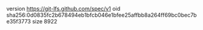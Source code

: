 version https://git-lfs.github.com/spec/v1
oid sha256:0d0835fc2b678494eb1bfcb046e1bfee25affbb8a264ff69bc0bec7be35f3773
size 8922
